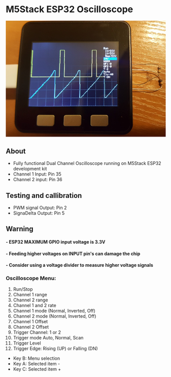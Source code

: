 # M5Stack ESP32 Oscilloscope


![image](M5Stack_Oscilloscope/twoChOsc.jpg)

## About
- Fully functional Dual Channel Oscilloscope running on M5Stack ESP32 development kit
- Channel 1 Input: Pin 35
- Channel 2 input: Pin 36

## Testing and callibration
- PWM signal Output: Pin 2
- SignaDelta Output: Pin 5

## Warning
#### - ESP32 MAXIMUM GPIO input voltage is 3.3V
#### - Feeding higher voltages on INPUT pin's can damage the chip
#### - Consider using a voltage divider to measure higher voltage signals

### Oscilloscope Menu:
1. Run/Stop
2. Channel 1 range
3. Channel 2 range
4. Channel 1 and 2 rate
5. Channel 1 mode (Normal, Inverted, Off) 
6. Channel 2 mode (Normal, Inverted, Off) 
7. Channel 1 Offset
8. Channel 2 Offset
9. Trigger Channel: 1 or 2
10. Trigger mode Auto, Normal, Scan
11. Trigger Level
12. Trigger Edge: Rising (UP) or Falling (DN)

- Key B: Menu selection
- Key A: Selected item - 
- Key C: Selected item + 


 
